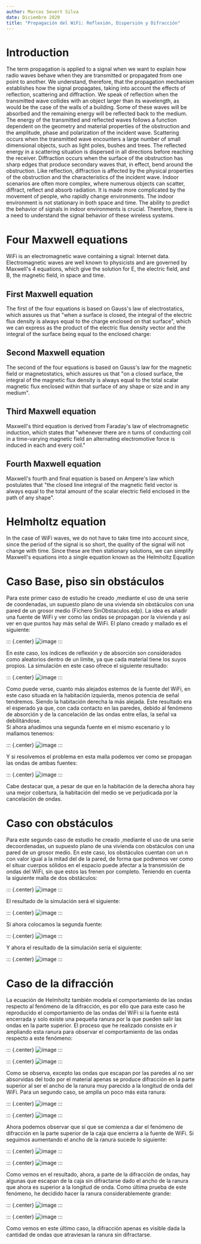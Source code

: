 ```yaml
---
author: Marcos Severt Silva
date: Diciembre 2020
title: "Propagación del WiFi: Reflexión, Dispersión y Difracción"
---
```


# Introduction

The term propagation is applied to a signal when we want to explain how radio waves behave when they are transmitted or propagated from one point to another. We understand, therefore, that the propagation mechanism establishes how the signal propagates, taking into account the effects of reflection, scattering and diffraction.
We speak of reflection when the transmitted wave collides with an object larger than its wavelength, as would be the case of the walls of a building. Some of these waves will be absorbed and the remaining energy will be reflected back to the medium.  The energy of the transmitted and reflected waves follows a function dependent on the geometry and material properties of the obstruction and the amplitude, phase and polarization of the incident wave. Scattering occurs when the transmitted wave encounters a large number of small dimensional objects, such as light poles, bushes and trees. The reflected energy in a scattering situation is dispersed in all directions before reaching the receiver. Diffraction occurs when the surface of the obstruction has sharp edges that produce secondary waves that, in effect, bend around the obstruction. Like reflection, diffraction is affected by the physical properties of the obstruction and the characteristics of the incident wave.
Indoor scenarios are often more complex, where numerous objects can scatter, diffract, reflect and absorb radiation. It is made more complicated by the movement of people, who rapidly change environments. The indoor environment is not stationary in both space and time. The ability to predict the behavior of signals in indoor environments is crucial. Therefore, there is a need to understand the signal behavior of these wireless systems.

# Four Maxwell equations

WiFi is an electromagnetic wave containing a signal: Internet data. Electromagnetic waves are well known to physicists and are governed by Maxwell's 4 equations, which give the solution for E, the electric field, and B, the magnetic field, in space and time. 

## First Maxwell equation

The first of the four equations is based on Gauss's law of electrostatics, which assures us that "when a surface is closed, the integral of the electric flux density is always equal to the charge enclosed on that surface", which we can express as the product of the electric flux density vector and the integral of the surface being equal to the enclosed charge:

## Second Maxwell equation

The second of the four equations is based on Gauss's law for the magnetic field or magnetostatics, which assures us that "on a closed surface, the integral of the magnetic flux density is always equal to the total scalar magnetic flux enclosed within that surface of any shape or size and in any medium".

## Third Maxwell equation

Maxwell's third equation is derived from Faraday's law of electromagnetic induction, which states that "whenever there are n turns of conducting coil in a time-varying magnetic field an alternating electromotive force is induced in each and every coil."

## Fourth Maxwell equation

Maxwell's fourth and final equation is based on Ampere's law which postulates that "the closed line integral of the magnetic field vector is always equal to the total amount of the scalar electric field enclosed in the path of any shape".

# Helmholtz equation

In the case of WiFi waves, we do not have to take time into account since, since the period of the signal is so short, the quality of the signal will not change with time. Since these are then stationary solutions, we can simplify Maxwell's equations into a single equation known as the Helmholtz Equation

# Caso Base, piso sin obstáculos

Para este primer caso de estudio he creado ,mediante el uso de una serie
de coordenadas, un supuesto plano de una vivienda sin obstáculos con una
pared de un grosor medio (Fichero SinObstaculos.edp). La idea es añadir
una fuente de WiFi y ver como las ondas se propagan por la vivienda y
así ver en que puntos hay más señal de WiFi. El plano creado y mallado
es el siguiente:

::: {.center}
![image](SinObstaculosMalla.PNG)
:::

En este caso, los índices de reflexión y de absorción son considerados
como aleatorios dentro de un límite, ya que cada material tiene los
suyos propios. La simulación en este caso ofrece el siguiente resultado:

::: {.center}
![image](SinObstaculosResultado.PNG)
:::

Como puede verse, cuanto más alejados estemos de la fuente del WiFi, en
este caso situada en la habitación izquierda, menos potencia de señal
tendremos. Siendo la habitación derecha la más alejada. Este resultado
era el esperado ya que, con cada contacto en las paredes, debido al
fenómeno de absorción y de la cancelación de las ondas entre ellas, la
señal va debilitándose.\
Si ahora añadimos una segunda fuente en el mismo escenario y lo mallamos
tenemos:

::: {.center}
![image](SinObstaculosDosFuentes.PNG)
:::

Y si resolvemos el problema en esta malla podemos ver como se propagan
las ondas de ambas fuentes:

::: {.center}
![image](SinObstaculosDosFuentesResultado.PNG)
:::

Cabe destacar que, a pesar de que en la habitación de la derecha ahora
hay una mejor cobertura, la habitación del medio se ve perjudicada por
la cancelación de ondas.

# Caso con obstáculos

Para este segundo caso de estudio he creado ,mediante el uso de una
serie decoordenadas, un supuesto plano de una vivienda con obstáculos
con una pared de un grosor medio. En este caso, los obstáculos cuentan
con un n con valor igual a la mitad del de la pared, de forma que
podremos ver como el situar cuerpos sólidos en el espacio puede afectar
a la transmisión de ondas del WiFi, sin que estos las frenen por
completo. Teniendo en cuenta la siguiente malla de dos obstáculos:

::: {.center}
![image](Obstaculos.PNG)
:::

El resultado de la simulación será el siguiente:

::: {.center}
![image](Obstaculos2.PNG)
:::

Si ahora colocamos la segunda fuente:

::: {.center}
![image](Obstaculos2f.PNG)
:::

Y ahora el resultado de la simulación sería el siguiente:

::: {.center}
![image](Obstaculos2f2.PNG)
:::

# Caso de la difracción

La ecuación de Helmholtz también modela el comportamiento de las ondas
respecto al fenómeno de la difracción, es por ello que para este caso he
reproducido el comportamiento de las ondas del WiFi si la fuente está
encerrada y solo existe una pequeña ranura por la que pueden salir las
ondas en la parte superior. El proceso que he realizado consiste en ir
ampliando esta ranura para observar el comportamiento de las ondas
respecto a este fenómeno:

::: {.center}
![image](SmallMalla.PNG)
:::

::: {.center}
![image](small.PNG)
:::

Como se observa, excepto las ondas que escapan por las paredes al no ser
absorvidas del todo por el material apenas se produce difracción en la
parte superior al ser el ancho de la ranura muy parecido a la longitud
de onda del WiFi. Para un segundo caso, se amplía un poco más esta
ranura:

::: {.center}
![image](mediumMall.PNG)
:::

::: {.center}
![image](medium.PNG)
:::

Ahora podemos observar que sí que se comienza a dar el fenómeno de
difracción en la parte superior de la caja que encierra a la fuente de
WiFi. Si seguimos aumentando el ancho de la ranura sucede lo siguiente:

::: {.center}
![image](bigMalla.PNG)
:::

::: {.center}
![image](big.PNG)
:::

Como vemos en el resultado, ahora, a parte de la difracción de ondas,
hay algunas que escapan de la caja sin difractarse dado el ancho de la
ranura que ahora es superior a la longitud de onda. Como última prueba
de este fenómeno, he decidido hacer la ranura considerablemente grande:

::: {.center}
![image](gapMalla.PNG)
:::

::: {.center}
![image](gap.PNG)
:::

Como vemos en este último caso, la difracción apenas es visible dada la
cantidad de ondas que atraviesan la ranura sin difractarse.
